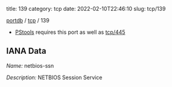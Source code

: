 title: 139
category: tcp
date: 2022-02-10T22:46:10
slug: tcp/139

[portdb](/) / [tcp](/category/tcp.html) / 139


* [PStools](https://technet.microsoft.com/en-us/sysinternals/bb896649) requires this port as well as [tcp/445](/view/tcp/445)

## IANA Data

_Name:_ netbios-ssn

_Description:_ NETBIOS Session Service

